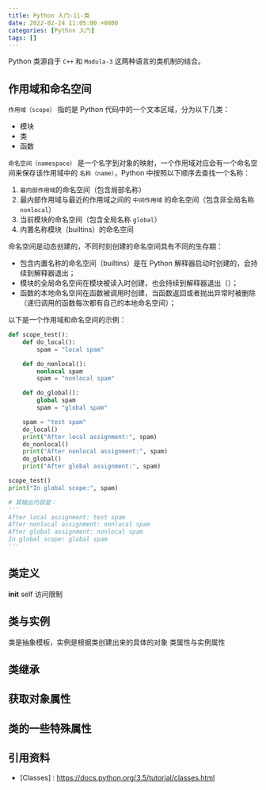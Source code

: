 ```yaml
---
title: Python 入门-11-类
date: 2022-02-24 11:05:00 +0800
categories: [Python 入门]
tags: []
---
```


Python 类源自于 `C++` 和 `Modula-3` 这两种语言的类机制的结合。

## 作用域和命名空间

`作用域（scope）` 指的是 Python 代码中的一个文本区域，分为以下几类：

- 模块
- 类
- 函数

`命名空间（namespace）` 是一个名字到对象的映射，一个作用域对应会有一个命名空间来保存该作用域中的 `名称（name）`，Python 中按照以下顺序去查找一个名称：

1. `最内部作用域`的命名空间（包含局部名称）
2. 最内部作用域与最近的作用域之间的 `中间作用域` 的命名空间（包含非全局名称 `nonlocal`）
3. 当前模块的命名空间（包含全局名称 `global`）
4. 内置名称模块（builtins）的命名空间

命名空间是动态创建的，不同时刻创建的命名空间具有不同的生存期：

- 包含内置名称的命名空间（builtins）是在 Python 解释器启动时创建的，会持续到解释器退出；
- 模块的全局命名空间在模块被读入时创建，也会持续到解释器退出（）；
- 函数的本地命名空间在函数被调用时创建，当函数返回或者抛出异常时被删除（递归调用的函数每次都有自己的本地命名空间）；

以下是一个作用域和命名空间的示例：

```python
def scope_test():
    def do_local():
        spam = "local spam"

    def do_nonlocal():
        nonlocal spam
        spam = "nonlocal spam"

    def do_global():
        global spam
        spam = "global spam"

    spam = "test spam"
    do_local()
    print("After local assignment:", spam)
    do_nonlocal()
    print("After nonlocal assignment:", spam)
    do_global()
    print("After global assignment:", spam)

scope_test()
print("In global scope:", spam)

# 其输出内容是：
'''
After local assignment: test spam
After nonlocal assignment: nonlocal spam
After global assignment: nonlocal spam
In global scope: global spam
'''
```

## 类定义

__init__
self
访问限制

## 类与实例

类是抽象模板，实例是根据类创建出来的具体的对象
类属性与实例属性

## 类继承

## 获取对象属性

## 类的一些特殊属性

## 引用资料

- [Classes] : https://docs.python.org/3.5/tutorial/classes.html
